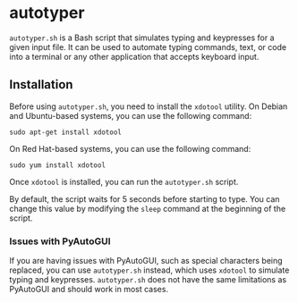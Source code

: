 # autotyper

`autotyper.sh` is a Bash script that simulates typing and keypresses for a given input file. It can be used to automate typing commands, text, or code into a terminal or any other application that accepts keyboard input.

## Installation

Before using `autotyper.sh`, you need to install the `xdotool` utility. On Debian and Ubuntu-based systems, you can use the following command:

```sudo apt-get install xdotool```



On Red Hat-based systems, you can use the following command:

```sudo yum install xdotool```



Once `xdotool` is installed, you can run the `autotyper.sh` script.

By default, the script waits for 5 seconds before starting to type. You can change this value by modifying the `sleep` command at the beginning of the script.


### Issues with PyAutoGUI

If you are having issues with PyAutoGUI, such as special characters being replaced, you can use `autotyper.sh` instead, which uses `xdotool` to simulate typing and keypresses. `autotyper.sh` does not have the same limitations as PyAutoGUI and should work in most cases.

